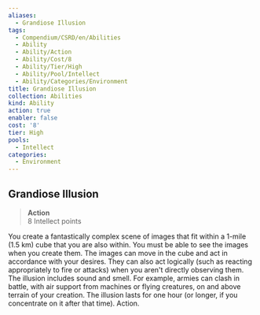 ```yaml
---
aliases:
  - Grandiose Illusion
tags:
  - Compendium/CSRD/en/Abilities
  - Ability
  - Ability/Action
  - Ability/Cost/8
  - Ability/Tier/High
  - Ability/Pool/Intellect
  - Ability/Categories/Environment
title: Grandiose Illusion
collection: Abilities
kind: Ability
action: true
enabler: false
cost: '8'
tier: High
pools:
  - Intellect
categories:
  - Environment
---
```

## Grandiose Illusion  
>**Action**  
>8 Intellect points
  
You create a fantastically complex scene of images that fit within a 1-mile (1.5 km) cube that you are also within. You must be able to see the images when you create them. The images can move in the cube and act in accordance with your desires. They can also act logically (such as reacting appropriately to fire or attacks) when you aren't directly observing them. The illusion includes sound and smell. For example, armies can clash in battle, with air support from machines or flying creatures, on and above terrain of your creation. The illusion lasts for one hour (or longer, if you concentrate on it after that time). Action.